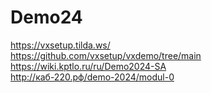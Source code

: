 # Demo24

https://vxsetup.tilda.ws/<br>
https://github.com/vxsetup/vxdemo/tree/main<br>
https://wiki.kptlo.ru/ru/Demo2024-SA<br>
http://каб-220.рф/demo-2024/modul-0<br>
